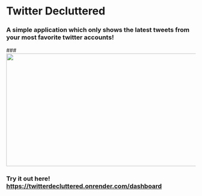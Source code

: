 # Twitter Decluttered
### A simple application which only shows the latest tweets from your most favorite twitter accounts!
###<img src="https://media.giphy.com/media/rFWdd3on1K2ZU6Wa8l/giphy.gif" width="600" height="300" />
### Try it out here! https://twitterdecluttered.onrender.com/dashboard

